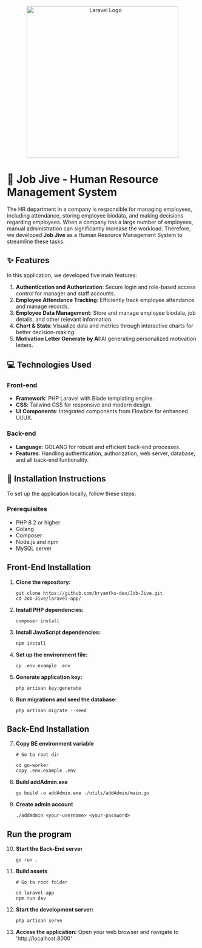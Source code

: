 <p align="center"><a href="https://laravel.com" target="_blank"><img src="https://raw.githubusercontent.com/laravel/art/master/logo-lockup/5%20SVG/2%20CMYK/1%20Full%20Color/laravel-logolockup-cmyk-red.svg" width="400" alt="Laravel Logo"></a></p>

# 🏢 Job Jive - Human Resource Management System

The HR department in a company is responsible for managing employees, including attendance, storing employee biodata, and making decisions regarding employees. When a company has a large number of employees, manual administration can significantly increase the workload. Therefore, we developed **Job Jive** as a Human Resource Management System to streamline these tasks.

## ✨ Features

In this application, we developed five main features:

1. **Authentication and Authorization**: Secure login and role-based access control for manager and staff accounts.
2. **Employee Attendance Tracking**: Efficiently track employee attendance and manage records.
3. **Employee Data Management**: Store and manage employee biodata, job details, and other relevant information.
4. **Chart & Stats**: Visualize data and metrics through interactive charts for better decision-making.
5. **Motivation Letter Generate by AI**:AI generating personalized motivation letters.

## 💻 Technologies Used

### Front-end

- **Framework**: PHP Laravel with Blade templating engine.
- **CSS**: Tailwind CSS for responsive and modern design.
- **UI Components**: Integrated components from Flowbite for enhanced UI/UX.

### Back-end

- **Language**: GOLANG for robust and efficient back-end processes.
- **Features**: Handling authentication, authorization, web server, database, and all back-end funtionality.

## 📌 Installation Instructions

To set up the application locally, follow these steps:

### Prerequisites
- PHP 8.2 or higher
- Golang
- Composer
- Node.js and npm
- MySQL server

## Front-End Installation

1. **Clone the repository:**
   ```
   git clone https://github.com/bryanfks-dev/Job-Jive.git
   cd Job-Jive/laravel-app/
   ```

2. **Install PHP dependencies:**
    ```
    composer install
    ```

3. **Install JavaScript dependencies:**
    ```
    npm install
    ```

4. **Set up the environment file:**
    ```
    cp .env.example .env
    ```

5. **Generate application key:**
    ```
    php artisan key:generate
    ```

6. **Run migrations and seed the database:**
    ```
    php artisan migrate --seed
    ```

## Back-End Installation

7. **Copy BE environment variable**
    ```
   # Go to root dir
    
    cd go-worker
    copy .env.example .env
    ```

8. **Build addAdmin.exe**
    ```  
    go build -o addAdmin.exe ./utils/addAdmin/main.go
    ```

9. **Create admin account**
    ```
    ./addAdmin <your-username> <your-password>
    ```

## Run the program

10. **Start the Back-End server**
    ```
    go run .
    ```

11. **Build assets**
    ```
    # Go to root folder

    cd laravel-app
    npm run dev
    ```

12. **Start the development server:**
    ```
    php artisan serve
    ```

13. **Access the application:**
Open your web browser and navigate to 'http://localhost:8000'
